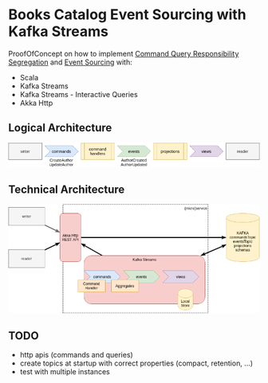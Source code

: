 
# Books Catalog Event Sourcing with Kafka Streams

ProofOfConcept on how to implement [Command Query Responsibility Segregation](https://docs.microsoft.com/en-us/azure/architecture/patterns/cqrs) 
and [Event Sourcing](https://docs.microsoft.com/en-us/azure/architecture/patterns/event-sourcing) with:

- Scala
- Kafka Streams
- Kafka Streams - Interactive Queries
- Akka Http

## Logical Architecture

![logical-view](docs/logical-view.drawio.png)


## Technical Architecture

![technical-view](docs/technical-view.drawio.png)


## TODO

- http apis (commands and queries)
- create topics at startup with correct properties (compact, retention, ...) 
- test with multiple instances
